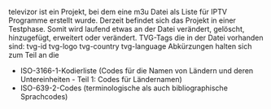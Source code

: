 televizor ist ein Projekt, bei dem eine m3u Datei als Liste für IPTV Programme erstellt wurde. Derzeit befindet sich das Projekt in einer Testphase. Somit wird laufend etwas an der Datei verändert, gelöscht, hinzugefügt, erweitert oder verändert.
TVG-Tags die in der Datei vorhanden sind:
tvg-id
tvg-logo
tvg-country
tvg-language
Abkürzungen halten sich zum Teil an die 
- ISO-3166-1-Kodierliste (Codes für die Namen von Ländern und deren Untereinheiten - Teil 1: Codes für Ländernamen)
- ISO-639-2-Codes (terminologische als auch bibliographische Sprachcodes)
